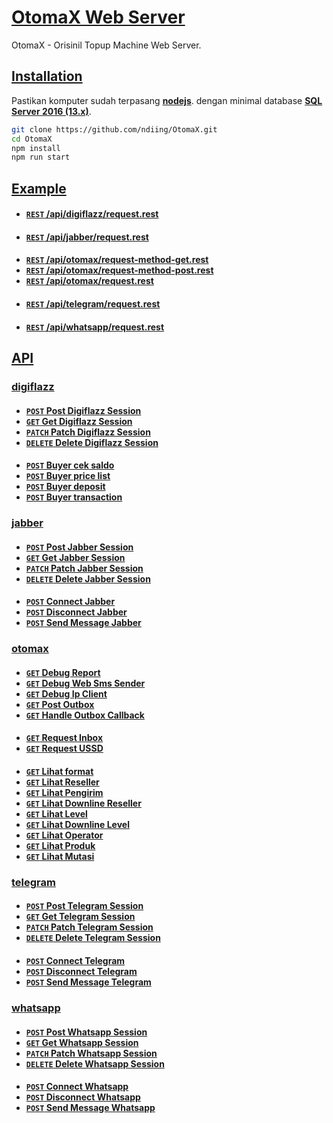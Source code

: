 # [OtomaX Web Server](#)

OtomaX - Orisinil Topup Machine Web Server.

## [Installation]()

Pastikan komputer sudah terpasang **[nodejs](https://nodejs.org/dist/v16.13.0/node-v16.13.0-x64.msi)**.
dengan minimal database **[SQL Server 2016 (13.x)](https://go.microsoft.com/fwlink/?linkid=866662)**.

```bash
git clone https://github.com/ndiing/OtomaX.git
cd OtomaX
npm install
npm run start
```


## [Example](#)
####
- **[<code>REST</code> /api/digiflazz/request.rest](https://raw.githubusercontent.com/ndiing/OtomaX/main/api/digiflazz/request.rest)**
####
- **[<code>REST</code> /api/jabber/request.rest](https://raw.githubusercontent.com/ndiing/OtomaX/main/api/jabber/request.rest)**
####
- **[<code>REST</code> /api/otomax/request-method-get.rest](https://raw.githubusercontent.com/ndiing/OtomaX/main/api/otomax/request-method-get.rest)**
- **[<code>REST</code> /api/otomax/request-method-post.rest](https://raw.githubusercontent.com/ndiing/OtomaX/main/api/otomax/request-method-post.rest)**
- **[<code>REST</code> /api/otomax/request.rest](https://raw.githubusercontent.com/ndiing/OtomaX/main/api/otomax/request.rest)**
####
- **[<code>REST</code> /api/telegram/request.rest](https://raw.githubusercontent.com/ndiing/OtomaX/main/api/telegram/request.rest)**
####
- **[<code>REST</code> /api/whatsapp/request.rest](https://raw.githubusercontent.com/ndiing/OtomaX/main/api/whatsapp/request.rest)**

## [API](#)

### [digiflazz](#)
####
- **[<code>POST</code> Post Digiflazz Session](./docs/digiflazz/post-digiflazz-session.md)**
- **[<code>GET</code> Get Digiflazz Session](./docs/digiflazz/get-digiflazz-session.md)**
- **[<code>PATCH</code> Patch Digiflazz Session](./docs/digiflazz/patch-digiflazz-session.md)**
- **[<code>DELETE</code> Delete Digiflazz Session](./docs/digiflazz/delete-digiflazz-session.md)**
####
- **[<code>POST</code> Buyer cek saldo](./docs/digiflazz/buyer-cek-saldo.md)**
- **[<code>POST</code> Buyer price list](./docs/digiflazz/buyer-price-list.md)**
- **[<code>POST</code> Buyer deposit](./docs/digiflazz/buyer-deposit.md)**
- **[<code>POST</code> Buyer transaction](./docs/digiflazz/buyer-transaction.md)**
### [jabber](#)
####
- **[<code>POST</code> Post Jabber Session](./docs/jabber/post-jabber-session.md)**
- **[<code>GET</code> Get Jabber Session](./docs/jabber/get-jabber-session.md)**
- **[<code>PATCH</code> Patch Jabber Session](./docs/jabber/patch-jabber-session.md)**
- **[<code>DELETE</code> Delete Jabber Session](./docs/jabber/delete-jabber-session.md)**
####
- **[<code>POST</code> Connect Jabber](./docs/jabber/connect-jabber.md)**
- **[<code>POST</code> Disconnect Jabber](./docs/jabber/disconnect-jabber.md)**
- **[<code>POST</code> Send Message Jabber](./docs/jabber/send-message-jabber.md)**
### [otomax](#)
####
- **[<code>GET</code> Debug Report](./docs/otomax/debug-report.md)**
- **[<code>GET</code> Debug Web Sms Sender](./docs/otomax/debug-web-sms-sender.md)**
- **[<code>GET</code> Debug Ip Client](./docs/otomax/debug-ip-client.md)**
- **[<code>GET</code> Post Outbox](./docs/otomax/post-outbox.md)**
- **[<code>GET</code> Handle Outbox Callback](./docs/otomax/handle-outbox-callback.md)**
####
- **[<code>GET</code> Request Inbox](./docs/otomax/request-inbox.md)**
- **[<code>GET</code> Request USSD](./docs/otomax/request-ussd.md)**
####
- **[<code>GET</code> Lihat format](./docs/otomax/lihat-format.md)**
- **[<code>GET</code> Lihat Reseller](./docs/otomax/lihat-reseller.md)**
- **[<code>GET</code> Lihat Pengirim](./docs/otomax/lihat-pengirim.md)**
- **[<code>GET</code> Lihat Downline Reseller](./docs/otomax/lihat-downline-reseller.md)**
- **[<code>GET</code> Lihat Level](./docs/otomax/lihat-level.md)**
- **[<code>GET</code> Lihat Downline Level](./docs/otomax/lihat-downline-level.md)**
- **[<code>GET</code> Lihat Operator](./docs/otomax/lihat-operator.md)**
- **[<code>GET</code> Lihat Produk](./docs/otomax/lihat-produk.md)**
- **[<code>GET</code> Lihat Mutasi](./docs/otomax/lihat-mutasi.md)**
### [telegram](#)
####
- **[<code>POST</code> Post Telegram Session](./docs/telegram/post-telegram-session.md)**
- **[<code>GET</code> Get Telegram Session](./docs/telegram/get-telegram-session.md)**
- **[<code>PATCH</code> Patch Telegram Session](./docs/telegram/patch-telegram-session.md)**
- **[<code>DELETE</code> Delete Telegram Session](./docs/telegram/delete-telegram-session.md)**
####
- **[<code>POST</code> Connect Telegram](./docs/telegram/connect-telegram.md)**
- **[<code>POST</code> Disconnect Telegram](./docs/telegram/disconnect-telegram.md)**
- **[<code>POST</code> Send Message Telegram](./docs/telegram/send-message-telegram.md)**
### [whatsapp](#)
####
- **[<code>POST</code> Post Whatsapp Session](./docs/whatsapp/post-whatsapp-session.md)**
- **[<code>GET</code> Get Whatsapp Session](./docs/whatsapp/get-whatsapp-session.md)**
- **[<code>PATCH</code> Patch Whatsapp Session](./docs/whatsapp/patch-whatsapp-session.md)**
- **[<code>DELETE</code> Delete Whatsapp Session](./docs/whatsapp/delete-whatsapp-session.md)**
####
- **[<code>POST</code> Connect Whatsapp](./docs/whatsapp/connect-whatsapp.md)**
- **[<code>POST</code> Disconnect Whatsapp](./docs/whatsapp/disconnect-whatsapp.md)**
- **[<code>POST</code> Send Message Whatsapp](./docs/whatsapp/send-message-whatsapp.md)**
